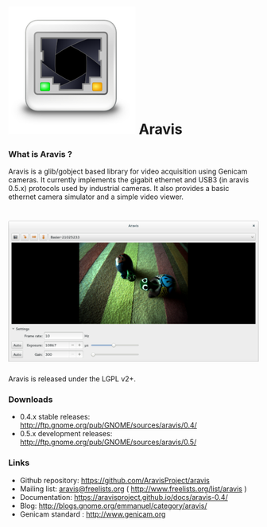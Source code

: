 # ![](viewer/icons/gnome/256x256/apps/aravis.png) Aravis

### What is Aravis ?

Aravis is a glib/gobject based library for video acquisition using Genicam cameras. It currently implements the gigabit ethernet and USB3 (in aravis 0.5.x)  protocols used by industrial cameras. It also provides a basic ethernet camera simulator and a simple video viewer.

# ![](viewer/data/aravis.png)

Aravis is released under the LGPL v2+.

### Downloads

* 0.4.x stable releases: http://ftp.gnome.org/pub/GNOME/sources/aravis/0.4/
* 0.5.x development releases: http://ftp.gnome.org/pub/GNOME/sources/aravis/0.5/

### Links

* Github repository: https://github.com/AravisProject/aravis
* Mailing list: aravis@freelists.org ( http://www.freelists.org/list/aravis )
* Documentation: https://aravisproject.github.io/docs/aravis-0.4/
* Blog: http://blogs.gnome.org/emmanuel/category/aravis/
* Genicam standard : http://www.genicam.org
